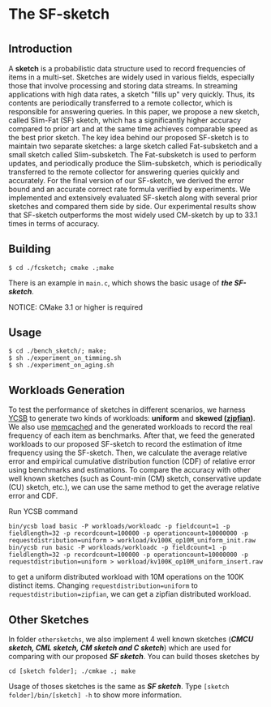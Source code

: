 # The SF-sketch
#
## Introduction
A **sketch** is a probabilistic data structure used to record frequencies of items in a multi-set.
Sketches are widely used in various fields, especially those that involve processing and storing data streams.
In streaming applications with high data rates, a sketch "fills up" very quickly.
Thus, its contents are periodically transferred to a remote collector, which is responsible for answering queries.
In this paper, we propose a new sketch, called Slim-Fat (SF) sketch, which has a significantly higher accuracy compared to prior art and at the same time achieves comparable speed as the best prior sketch.
The key idea behind our proposed SF-sketch is to maintain two separate sketches: a large sketch called Fat-subsketch and a small sketch called Slim-subsketch.
The Fat-subsketch is used to perform updates, and periodically produce the Slim-subsketch, which is periodically transferred to the remote collector for answering queries quickly and accurately.
For the final version of our SF-sketch, we derived the error bound and an accurate correct rate formula verified by experiments.
We implemented and extensively evaluated SF-sketch along with several prior sketches and compared them side by side.
Our experimental results show that SF-sketch outperforms the most widely used CM-sketch by up to 33.1 times in terms of accuracy.


## Building

	$ cd ./fcsketch; cmake .;make
    
There is an example in `main.c`, which shows the basic usage of ***the SF-sketch***. 

NOTICE: CMake 3.1 or higher is required

## Usage

	$ cd ./bench_sketch/; make;
	$ sh ./experiment_on_timming.sh
	$ sh ./experiment_on_aging.sh


## Workloads Generation
To test the performance of sketches in different scenarios, we harness [YCSB](https://github.com/brianfrankcooper/YCSB.git) to generate two kinds of workloads: **uniform** and **skewed ([zipfian](https://en.wikipedia.org/wiki/Zipf%27s_law))**.
We also use [memcached](https://github.com/memcached/memcached.git) and the generated workloads to record the real frequency of each item as benchmarks.
After that, we feed the generated workloads to our proposed SF-sketch to record the estimation of itme frequency using the SF-sketch.
Then, we calculate the average relative error and empirical cumulative distribution function (CDF) of relative error using benchmarks and estimations.
To compare the accuracy with other well known sketches (such as Count-min (CM) sketch, conservative update (CU) sketch, etc.), we can use the same method to get the average relative error and CDF.

Run YCSB command

	bin/ycsb load basic -P workloads/workloadc -p fieldcount=1 -p fieldlength=32 -p recordcount=100000 -p operationcount=10000000 -p requestdistribution=uniform > workload/kv100K_op10M_uniform_init.raw
	bin/ycsb run basic -P workloads/workloadc -p fieldcount=1 -p fieldlength=32 -p recordcount=100000 -p operationcount=10000000 -p requestdistribution=uniform > workload/kv100K_op10M_uniform_insert.raw

to get a uniform distributed workload with 10M operations on the 100K distinct items. Changing `requestdistribution=uniform` to `requestdistribution=zipfian`, we can get a zipfian distributed workload.

## Other Sketches
In folder `othersketchs`, we also implement 4 well known sketches (***CMCU sketch, CML sketch, CM sketch and C sketch***) which are used for comparing with our proposed ***SF sketch***. You can build thoses sketches by 

	cd [sketch folder]; ./cmkae .; make
	
Usage of thoses sketches is the same as ***SF sketch***. Type `[sketch folder]/bin/[sketch] -h` to show more information.
